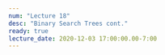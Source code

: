 ```yaml
---
num: "Lecture 18"
desc: "Binary Search Trees cont."
ready: true
lecture_date: 2020-12-03 17:00:00.00-7:00
---
```

